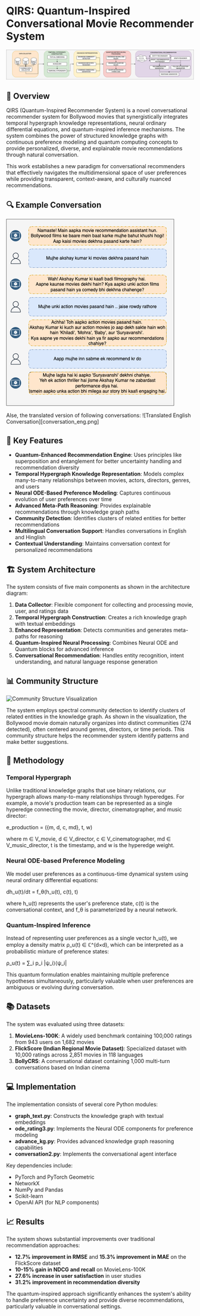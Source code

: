 # QIRS: Quantum-Inspired Conversational Movie Recommender System

![System Architecture](architecture.png)

## 📌 Overview

QIRS (Quantum-Inspired Recommender System) is a novel conversational recommender system for Bollywood movies that synergistically integrates temporal hypergraph knowledge representations, neural ordinary differential equations, and quantum-inspired inference mechanisms. The system combines the power of structured knowledge graphs with continuous preference modeling and quantum computing concepts to provide personalized, diverse, and explainable movie recommendations through natural conversation.

This work establishes a new paradigm for conversational recommenders that effectively navigates the multidimensional space of user preferences while providing transparent, context-aware, and culturally nuanced recommendations.

## 🔍 Example Conversation
![Example conversation](conversation.png)

Alse, the translated version of following conversations: 
![Translated English Conversation][conversation_eng.png]

## 🌟 Key Features

- **Quantum-Enhanced Recommendation Engine**: Uses principles like superposition and entanglement for better uncertainty handling and recommendation diversity
- **Temporal Hypergraph Knowledge Representation**: Models complex many-to-many relationships between movies, actors, directors, genres, and users
- **Neural ODE-Based Preference Modeling**: Captures continuous evolution of user preferences over time
- **Advanced Meta-Path Reasoning**: Provides explainable recommendations through knowledge graph paths
- **Community Detection**: Identifies clusters of related entities for better recommendations
- **Multilingual Conversation Support**: Handles conversations in English and Hinglish
- **Contextual Understanding**: Maintains conversation context for personalized recommendations

## 🏗️ System Architecture

The system consists of five main components as shown in the architecture diagram:

1. **Data Collector**: Flexible component for collecting and processing movie, user, and ratings data
2. **Temporal Hypergraph Construction**: Creates a rich knowledge graph with textual embeddings
3. **Enhanced Representation**: Detects communities and generates meta-paths for reasoning
4. **Quantum-Inspired Neural Processing**: Combines Neural ODE and Quantum blocks for advanced inference
5. **Conversational Recommendation**: Handles entity recognition, intent understanding, and natural language response generation

## 📊 Community Structure

![Community Structure Visualization](quantum_community_structure.png)

The system employs spectral community detection to identify clusters of related entities in the knowledge graph. As shown in the visualization, the Bollywood movie domain naturally organizes into distinct communities (274 detected), often centered around genres, directors, or time periods. This community structure helps the recommender system identify patterns and make better suggestions.

## 🔬 Methodology

### Temporal Hypergraph

Unlike traditional knowledge graphs that use binary relations, our hypergraph allows many-to-many relationships through hyperedges. For example, a movie's production team can be represented as a single hyperedge connecting the movie, director, cinematographer, and music director:

e_production = ({m, d, c, md}, t, w)

where m ∈ V_movie, d ∈ V_director, c ∈ V_cinematographer, md ∈ V_music_director, t is the timestamp, and w is the hyperedge weight.

### Neural ODE-based Preference Modeling

We model user preferences as a continuous-time dynamical system using neural ordinary differential equations:

dh_u(t)/dt = f_θ(h_u(t), c(t), t)

where h_u(t) represents the user's preference state, c(t) is the conversational context, and f_θ is parameterized by a neural network.

### Quantum-Inspired Inference

Instead of representing user preferences as a single vector h_u(t), we employ a density matrix ρ_u(t) ∈ ℂ^(d×d), which can be interpreted as a probabilistic mixture of preference states:

ρ_u(t) = ∑_i p_i |ψ_i⟩⟨ψ_i|

This quantum formulation enables maintaining multiple preference hypotheses simultaneously, particularly valuable when user preferences are ambiguous or evolving during conversation.

## 📚 Datasets

The system was evaluated using three datasets:

1. **MovieLens-100K**: A widely used benchmark containing 100,000 ratings from 943 users on 1,682 movies
2. **FlickScore (Indian Regional Movie Dataset)**: Specialized dataset with 10,000 ratings across 2,851 movies in 118 languages 
3. **BollyCRS**: A conversational dataset containing 1,000 multi-turn conversations based on Indian cinema

## 💻 Implementation

The implementation consists of several core Python modules:

- **graph_text.py**: Constructs the knowledge graph with textual embeddings
- **ode_rating3.py**: Implements the Neural ODE components for preference modeling
- **advance_kg.py**: Provides advanced knowledge graph reasoning capabilities
- **conversation2.py**: Implements the conversational agent interface

Key dependencies include:
- PyTorch and PyTorch Geometric
- NetworkX
- NumPy and Pandas
- Scikit-learn
- OpenAI API (for NLP components)

## 📈 Results

The system shows substantial improvements over traditional recommendation approaches:

- **12.7% improvement in RMSE** and **15.3% improvement in MAE** on the FlickScore dataset
- **10-15% gain in NDCG and recall** on MovieLens-100K
- **27.6% increase in user satisfaction** in user studies
- **31.2% improvement in recommendation diversity**

The quantum-inspired approach significantly enhances the system's ability to handle preference uncertainty and provide diverse recommendations, particularly valuable in conversational settings.



